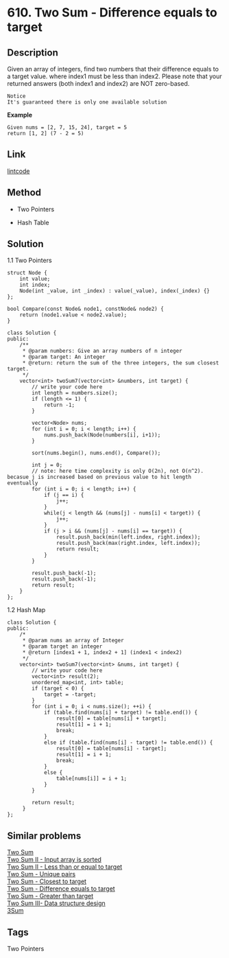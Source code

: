 # 610. Two Sum - Difference equals to target

## Description

Given an array of integers, find two numbers that their difference equals to a target value.
where index1 must be less than index2. Please note that your returned answers (both index1 and index2) are NOT zero-based.

```
Notice
It's guaranteed there is only one available solution
```
**Example**
```
Given nums = [2, 7, 15, 24], target = 5
return [1, 2] (7 - 2 = 5)

```

## Link
[lintcode](https://lintcode.com/problem/two-sum-difference-equals-to-target/)

## Method
* Two Pointers

* Hash Table  

## Solution
1.1 Two Pointers
~~~
struct Node {
    int value;
    int index;
    Node(int _value, int _index) : value(_value), index(_index) {}
};

bool Compare(const Node& node1, constNode& node2) {
    return (node1.value < node2.value);
}

class Solution {
public:
    /**
     * @param numbers: Give an array numbers of n integer
     * @param target: An integer
     * @return: return the sum of the three integers, the sum closest target.
     */
    vector<int> twoSum7(vector<int> &numbers, int target) {
        // write your code here
        int length = numbers.size();
        if (length <= 1) {
            return -1;
        }
        
        vector<Node> nums;
        for (int i = 0; i < length; i++) {
            nums.push_back(Node(numbers[i], i+1));
        }

        sort(nums.begin(), nums.end(), Compare());

        int j = 0;
        // note: here time complexity is only O(2n), not O(n^2). becasue j is increased based on previous value to hit length eventually
        for (int i = 0; i < length; i++) {
            if (j == i) {
                j++;
            }
            while(j < length && (nums[j] - nums[i] < target)) {
                j++;
            }
            if (j > i && (nums[j] - nums[i] == target)) {
                result.push_back(min(left.index, right.index));
                result.push_back(max(right.index, left.index));
                return result;
            }
        }

        result.push_back(-1);
        result.push_back(-1);
        return result;
    }
};
~~~

1.2 Hash Map
~~~
class Solution {
public:
    /*
     * @param nums an array of Integer
     * @param target an integer
     * @return [index1 + 1, index2 + 1] (index1 < index2)
     */
    vector<int> twoSum7(vector<int> &nums, int target) {
        // write your code here
        vector<int> result(2);
        unordered_map<int, int> table;
        if (target < 0) {
            target = -target;
        }
        for (int i = 0; i < nums.size(); ++i) {
            if (table.find(nums[i] + target) != table.end()) {
                result[0] = table[nums[i] + target];
                result[1] = i + 1;
                break;
            }
            else if (table.find(nums[i] - target) != table.end()) {
                result[0] = table[nums[i] - target];
                result[1] = i + 1;
                break;
            }
            else {
                table[nums[i]] = i + 1;
            }
        }
        
        return result;
     }
};

~~~
## Similar problems
[Two Sum](https://lintcode.com/problem/two-sum/)  
[Two Sum II - Input array is sorted](https://lintcode.com/problem/two-sum-input-array-is-sorted/)   
[Two Sum II - Less than or equal to target](https://lintcode.com/problem/two-sum-less-than-or-equal-to-target/)   
[Two Sum - Unique pairs](https://lintcode.com/problem/two-sum-unique-pairs/)  
[Two Sum - Closest to target](https://lintcode.com/problem/two-sum-closest-to-target/)  
[Two Sum - Difference equals to target](https://lintcode.com/problem/two-sum-difference-equals-to-target/)  
[Two Sum - Greater than target](https://lintcode.com/problem/two-sum-greater-than-target/)  
[Two Sum III- Data structure design](https://lintcode.com/problem/two-sum-data-structure-design/)  
[3Sum](https://lintcode.com/problem/3sum/)

## Tags
Two Pointers  
